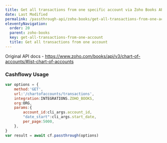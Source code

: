 ```yaml
---
title: Get all transactions from one specific account via Zoho Books API
date: Last Modified 
permalink: /passthrough-api/zoho-books/get-all-transactions-from-one-account.html
eleventyNavigation:
  order: 20
  parent: zoho-books
  key: get-all-transactions-from-one-account
  title: Get all transactions from one account
---
```


Original API docs - https://www.zoho.com/books/api/v3/chart-of-accounts/#list-chart-of-accounts

### Cashflowy Usage
``` js
var options = {
	method:'GET',
	url:'/chartofaccounts/transactions',
	integration:INTEGRATIONS.ZOHO_BOOKS,
	org:ORG,
	params:{
		account_id:cli_args.account_id,
		"date_start":cli_args.start_date,
		per_page:5000,
	},
}
var result = await cf.passthrough(options)
```